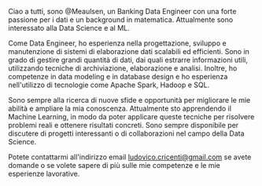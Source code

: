 Ciao a tutti, sono @Meaulsen, un Banking Data Engineer con una forte passione per i dati e un background in matematica. Attualmente sono interessato alla Data Science e al ML.

Come Data Engineer, ho esperienza nella progettazione, sviluppo e manutenzione di sistemi di elaborazione dati scalabili ed efficienti. Sono in grado di gestire grandi quantità di dati, dai quali estrarre informazioni utili, utilizzando tecniche di archiviazione, elaborazione e analisi. Inoltre, ho competenze in data modeling e in database design e ho esperienza nell'utilizzo di tecnologie come Apache Spark, Hadoop e SQL.

Sono sempre alla ricerca di nuove sfide e opportunità per migliorare le mie abilità e ampliare la mia conoscenza. Attualmente sto apprendendo il Machine Learning, in modo da poter applicare queste tecniche per risolvere problemi reali e ottenere risultati concreti. Sono sempre disponibile per discutere di progetti interessanti o di collaborazioni nel campo della Data Science.

Potete contattarmi all'indirizzo email ludovico.cricenti@gmail.com se avete domande o se volete sapere di più sulle mie competenze e le mie esperienze lavorative.
